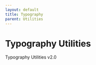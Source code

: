 ```yaml
---
layout: default
title: Typography
parent: Utilities
---
```


# Typography Utilities

Typography Utilities v2.0
